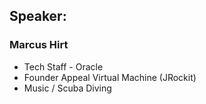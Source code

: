 ## Speaker: 

### Marcus Hirt
* Tech Staff - Oracle
* Founder Appeal Virtual Machine (JRockit)
* Music / Scuba Diving

